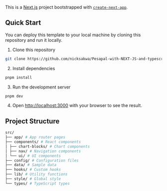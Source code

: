 This is a [Next.js](https://nextjs.org) project bootstrapped with [`create-next-app`](https://nextjs.org/docs/app/api-reference/cli/create-next-app).

## Quick Start

You can deploy this template to your local machine by cloning this repository and run it locally.


1. Clone this repository

```bash
git clone https://github.com/nicksakwa/Pesapal-with-NEXT-JS-and-typescript-REST-API-intergration-for-Mobile-money-/
```

2. Install dependencies

```bash
pnpm install
```

3. Run the development server

```bash
pnpm dev
```

4. Open [http://localhost:3000](http://localhost:3000) with your browser to see the result.

## Project Structure

```bash
src/
├── app/ # App router pages
├── components/ # React components
│ ├── chart-blocks/ # Chart components
│ ├── nav/ # Navigation components
│ └── ui/ # UI components
├── config/ # Configuration files
├── data/ # Sample data
├── hooks/ # Custom hooks
├── lib/ # Utility functions
├── style/ # Global style
└── types/ # TypeScript types
```


